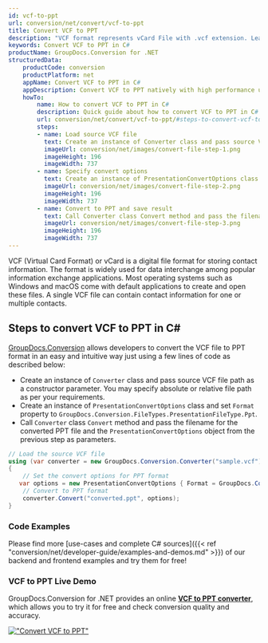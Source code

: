 ```yaml
---
id: vcf-to-ppt
url: conversion/net/convert/vcf-to-ppt
title: Convert VCF to PPT
description: "VCF format represents vCard File with .vcf extension. Learn how to convert VCF to PPT file programmatically in C# language using GroupDocs.Conversion for .NET library."
keywords: Convert VCF to PPT in C#
productName: GroupDocs.Conversion for .NET
structuredData:
    productCode: conversion
    productPlatform: net
    appName: Convert VCF to PPT in C#
    appDescription: Convert VCF to PPT natively with high performance using C# language and server side GroupDocs.Conversion for .NET APIs, without the use of any software like Microsoft or Open Office.
    howTo:
        name: How to convert VCF to PPT in C# 
        description: Quick guide about how to convert VCF to PPT in C# with high performance and accuracy.
        url: conversion/net/convert/vcf-to-ppt/#steps-to-convert-vcf-to-ppt-in-c
        steps:
        - name: Load source VCF file 
          text: Create an instance of Converter class and pass source VCF file path as a constructor parameter. You may specify absolute or relative file path as per your requirements. 
          imageUrl: conversion/net/images/convert-file-step-1.png
          imageHeight: 196
          imageWidth: 737
        - name: Specify convert options 
          text: Create an instance of PresentationConvertOptions class.
          imageUrl: conversion/net/images/convert-file-step-2.png
          imageHeight: 196
          imageWidth: 737
        - name: Convert to PPT and save result 
          text: Call Converter class Convert method and pass the filename for the converted HTML file and the PresentationConvertOptions object from the previous step as parameters.
          imageUrl: conversion/net/images/convert-file-step-3.png
          imageHeight: 196
          imageWidth: 737
---
```


VCF (Virtual Card Format) or vCard is a digital file format for storing contact information. The format is widely used for data interchange among popular information exchange applications. Most operating systems such as Windows and macOS come with default applications to create and open these files. A single VCF file can contain contact information for one or multiple contacts.

## Steps to convert VCF to PPT in C#

[GroupDocs.Conversion](https://products.groupdocs.com/conversion/net) allows developers to convert the VCF file to PPT format in an easy and intuitive way just using a few lines of code as described below:

* Create an instance of `Converter` class and pass source VCF file path as a constructor parameter. You may specify absolute or relative file path as per your requirements. 
* Create an instance of `PresentationConvertOptions` class and set `Format` property to `GroupDocs.Conversion.FileTypes.PresentationFileType.Ppt`.
* Call `Converter` class `Convert` method and pass the filename for the converted PPT file and the `PresentationConvertOptions` object from the previous step as parameters.

```csharp
// Load the source VCF file
using (var converter = new GroupDocs.Conversion.Converter("sample.vcf"))
{
    // Set the convert options for PPT format
   var options = new PresentationConvertOptions { Format = GroupDocs.Conversion.FileTypes.PresentationFileType.Ppt };
    // Convert to PPT format
    converter.Convert("converted.ppt", options);
}
```

### Code Examples

Please find more [use-cases and complete C# sources]({{< ref "conversion/net/developer-guide/examples-and-demos.md" >}}) of our backend and frontend examples and try them for free!

### VCF to PPT Live Demo

GroupDocs.Conversion for .NET provides an online [**VCF to PPT converter**](https://products.groupdocs.app/conversion/vcf-to-ppt), which allows you to try it for free and check conversion quality and accuracy.

[!["Convert VCF to PPT"](conversion/net/images/convert-to-ppt/convert-vcf-to-ppt.png)](https://products.groupdocs.app/conversion/vcf-to-ppt)